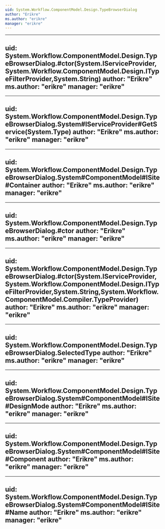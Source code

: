```yaml
---
uid: System.Workflow.ComponentModel.Design.TypeBrowserDialog
author: "Erikre"
ms.author: "erikre"
manager: "erikre"
---
```


---
uid: System.Workflow.ComponentModel.Design.TypeBrowserDialog.#ctor(System.IServiceProvider,System.Workflow.ComponentModel.Design.ITypeFilterProvider,System.String)
author: "Erikre"
ms.author: "erikre"
manager: "erikre"
---

---
uid: System.Workflow.ComponentModel.Design.TypeBrowserDialog.System#IServiceProvider#GetService(System.Type)
author: "Erikre"
ms.author: "erikre"
manager: "erikre"
---

---
uid: System.Workflow.ComponentModel.Design.TypeBrowserDialog.System#ComponentModel#ISite#Container
author: "Erikre"
ms.author: "erikre"
manager: "erikre"
---

---
uid: System.Workflow.ComponentModel.Design.TypeBrowserDialog.#ctor
author: "Erikre"
ms.author: "erikre"
manager: "erikre"
---

---
uid: System.Workflow.ComponentModel.Design.TypeBrowserDialog.#ctor(System.IServiceProvider,System.Workflow.ComponentModel.Design.ITypeFilterProvider,System.String,System.Workflow.ComponentModel.Compiler.TypeProvider)
author: "Erikre"
ms.author: "erikre"
manager: "erikre"
---

---
uid: System.Workflow.ComponentModel.Design.TypeBrowserDialog.SelectedType
author: "Erikre"
ms.author: "erikre"
manager: "erikre"
---

---
uid: System.Workflow.ComponentModel.Design.TypeBrowserDialog.System#ComponentModel#ISite#DesignMode
author: "Erikre"
ms.author: "erikre"
manager: "erikre"
---

---
uid: System.Workflow.ComponentModel.Design.TypeBrowserDialog.System#ComponentModel#ISite#Component
author: "Erikre"
ms.author: "erikre"
manager: "erikre"
---

---
uid: System.Workflow.ComponentModel.Design.TypeBrowserDialog.System#ComponentModel#ISite#Name
author: "Erikre"
ms.author: "erikre"
manager: "erikre"
---
